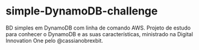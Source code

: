 # simple-DynamoDB-challenge
BD simples em DynamoDB com linha de comando AWS. Projeto de estudo para conhecer o DynamoDB e as suas características, ministrado na Digital Innovation One pelo @cassianobrexbit.

